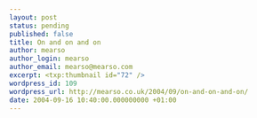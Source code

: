```yaml
---
layout: post
status: pending
published: false
title: On and on and on
author: mearso
author_login: mearso
author_email: mearso@mearso.com
excerpt: <txp:thumbnail id="72" />
wordpress_id: 109
wordpress_url: http://mearso.co.uk/2004/09/on-and-on-and-on/
date: 2004-09-16 10:40:00.000000000 +01:00
---
```



